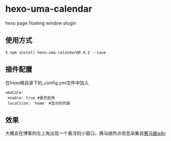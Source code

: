 # hexo-uma-calendar
 hexo page floating window plugin
## 使用方式
 ```
 $ npm install hexo-uma-calendar@0.0.2 --save
 ```
 ## 插件配置
 在hexo根目录下的_config.yml文件中加入
 ```
 umaCale:
  enable: true #是否启用
  localtion: 'home' #显示的页面
 ```
 ## 效果
 大概会在博客的左上角出现一个悬浮的小窗口，赛马娘热点信息采集自[赛马娘wiki](https://wiki.biligame.com/umamusume/%E9%A6%96%E9%A1%B5)
 
